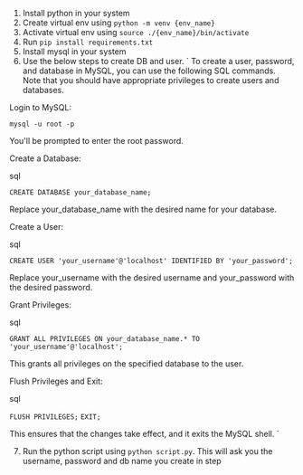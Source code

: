 1. Install python in your system
2. Create virtual env using `python -m venv {env_name}`
3. Activate virtual env using `source ./{env_name}/bin/activate`
4. Run `pip install requirements.txt`
5. Install mysql in your system
6. Use the below steps to create DB and user. 
`
To create a user, password, and database in MySQL, you can use the following SQL commands. Note that you should have appropriate privileges to create users and databases.

Login to MySQL:

`mysql -u root -p`

You'll be prompted to enter the root password.

Create a Database:

sql

`CREATE DATABASE your_database_name;`

Replace your_database_name with the desired name for your database.

Create a User:

sql

`CREATE USER 'your_username'@'localhost' IDENTIFIED BY 'your_password';`

Replace your_username with the desired username and your_password with the desired password.

Grant Privileges:

sql

`GRANT ALL PRIVILEGES ON your_database_name.* TO 'your_username'@'localhost';`

This grants all privileges on the specified database to the user.

Flush Privileges and Exit:

sql

`FLUSH PRIVILEGES;`
`EXIT;`

This ensures that the changes take effect, and it exits the MySQL shell.
`

7. Run the python script using `python script.py`. This will ask you the username, password and db name you create in step 